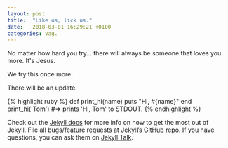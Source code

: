 ```yaml
---
layout: post
title:  "Like us, lick us."
date:   2018-03-01 16:29:21 +0100
categories: vag.
---
```

No matter how hard you try... there will always be someone that loves you more. It's Jesus.

We try this once more:

There will be an update.

{% highlight ruby %}
def print_hi(name)
  puts "Hi, #{name}"
end
print_hi('Tom')
#=> prints 'Hi, Tom' to STDOUT.
{% endhighlight %}

Check out the [Jekyll docs][jekyll-docs] for more info on how to get the most out of Jekyll. File all bugs/feature requests at [Jekyll’s GitHub repo][jekyll-gh]. If you have questions, you can ask them on [Jekyll Talk][jekyll-talk].

[jekyll-docs]: https://jekyllrb.com/docs/home
[jekyll-gh]:   https://github.com/jekyll/jekyll
[jekyll-talk]: https://talk.jekyllrb.com/
